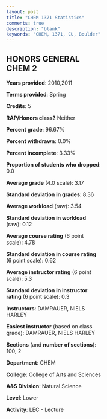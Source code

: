 ```yaml
---
layout: post
title: "CHEM 1371 Statistics"
comments: true
description: "blank"
keywords: "CHEM, 1371, CU, Boulder"
--- 
```

<head>
<script src="https://ajax.googleapis.com/ajax/libs/jquery/2.1.3/jquery.min.js"></script>
<script src="https://dl.dropboxusercontent.com/s/pc42nxpaw1ea4o9/highcharts.js?dl=0"></script>
<!-- <script src="../assets/js/highcharts.js"></script> -->
<style type="text/css">@font-face {
	font-family: "Bebas Neue";
	src: url(https://www.filehosting.org/file/details/544349/BebasNeue%20Regular.otf) format("opentype");
	}
	h1.Bebas { 
		font-family: "Bebas Neue", Verdana, Tahoma;
	}
</style>
</head>
<body>
	<div id="container" style="float: right; width: 45%; height: 88%; margin-left: 2.5%; margin-right: 2.5%;"></div>
	<script language="JavaScript">
		$(document).ready(function() {
		var chart = {type: 'column'};
		var title = {text: 'Grade Distribution'};
		var xAxis = {categories: ['A','B','C','D','F'],crosshair: true};
		var yAxis = {min: 0,title: {text: 'Percentage'}};
		var tooltip = {headerFormat: '<center><b><span style="font-size:20px">{point.key}</span></b></center>',
		               pointFormat: '<td style="padding:0"><b>{point.y:.1f}%</b></td>',
		               footerFormat: '</table>',shared: true,useHTML: true};
		var plotOptions = {column: {pointPadding: 0.0,borderWidth: 0}};  
		var credits = {enabled: false};var series= [{name: 'Percent',data: [29.55,54.55,15.91,0.0,0.0,]}];
		var json = {};
		json.chart = chart;
		json.title = title;
		json.tooltip = tooltip;
		json.xAxis = xAxis;
		json.yAxis = yAxis;  
		json.series = series;
		json.plotOptions = plotOptions;  
		json.credits = credits;
		$('#container').highcharts(json);
	});
	</script>
</body>
			   
## HONORS GENERAL CHEM 2

**Years provided**: 2010,2011

**Terms provided**: Spring

**Credits**: 5

**RAP/Honors class?** Neither

**Percent grade**: 96.67%

**Percent withdrawn**: 0.0%

**Percent incomplete**: 3.33%

**Proportion of students who dropped**: 0.0

**Average grade** (4.0 scale): 3.17

**Standard deviation in grades**: 8.36

**Average workload** (raw): 3.54

**Standard deviation in workload** (raw): 0.12

**Average course rating** (6 point scale): 4.78

**Standard deviation in course rating** (6 point scale): 0.62

**Average instructor rating** (6 point scale): 5.3

**Standard deviation in instructor rating** (6 point scale): 0.3

**Instructors**: DAMRAUER, NIELS HARLEY

**Easiest instructor** (based on class grade): DAMRAUER, NIELS HARLEY

**Sections** (and **number of sections**): 100, 2

**Department**: CHEM

**College**: College of Arts and Sciences

**A&S Division**: Natural Science

**Level**: Lower

**Activity**: LEC - Lecture